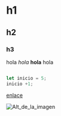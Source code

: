 # h1

## h2

### h3

hola _hola_ **hola** hola

``` javascript

let inicio = 5;
inicio +1;
```

[enlace]( https://google.es)

![Alt_de_la_imagen](https://cdn.pixabay.com/photo/2017/03/21/18/46/raven-2162966_960_720.jpg)